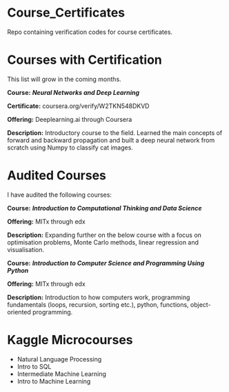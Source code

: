 # Course_Certificates

Repo containing verification codes for course certificates.


# Courses with Certification

This list will grow in the coming months.

**Course:** ***Neural Networks and Deep Learning***

**Certificate:** coursera.org/verify/W2TKN548DKVD

**Offering:** Deeplearning.ai through Coursera

**Description:** Introductory course to the field. Learned the main concepts of forward and backward propagation and built a deep neural network from scratch using Numpy to classify cat images.


# Audited Courses

I have audited the following courses:

**Course:** ***Introduction to Computational Thinking and Data Science***

**Offering:** MITx through edx

**Description:** Expanding further on the below course with a focus on optimisation problems, Monte Carlo methods, linear regression and visualisation. 


**Course:** ***Introduction to Computer Science and Programming Using Python***

**Offering:** MITx through edx

**Description:** Introduction to how computers work, programming fundamentals (loops, recursion, sorting etc.), python, functions, object-oriented programming.

# Kaggle Microcourses
* Natural Language Processing
* Intro to SQL
* Intermediate Machine Learning
* Intro to Machine Learning
